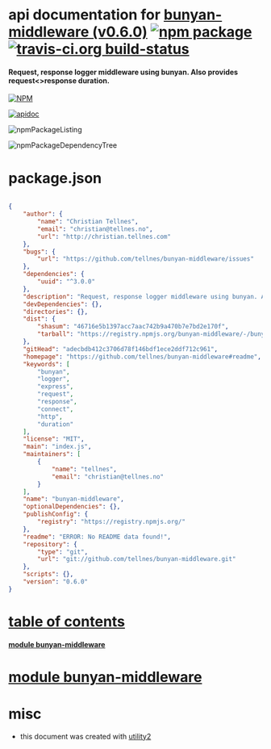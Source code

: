 # api documentation for  [bunyan-middleware (v0.6.0)](https://github.com/tellnes/bunyan-middleware#readme)  [![npm package](https://img.shields.io/npm/v/npmdoc-bunyan-middleware.svg?style=flat-square)](https://www.npmjs.org/package/npmdoc-bunyan-middleware) [![travis-ci.org build-status](https://api.travis-ci.org/npmdoc/node-npmdoc-bunyan-middleware.svg)](https://travis-ci.org/npmdoc/node-npmdoc-bunyan-middleware)
#### Request, response logger middleware using bunyan. Also provides request<>response duration.

[![NPM](https://nodei.co/npm/bunyan-middleware.png?downloads=true)](https://www.npmjs.com/package/bunyan-middleware)

[![apidoc](https://npmdoc.github.io/node-npmdoc-bunyan-middleware/build/screenCapture.buildNpmdoc.browser._2Fhome_2Ftravis_2Fbuild_2Fnpmdoc_2Fnode-npmdoc-bunyan-middleware_2Ftmp_2Fbuild_2Fapidoc.html.png)](https://npmdoc.github.io/node-npmdoc-bunyan-middleware/build/apidoc.html)

![npmPackageListing](https://npmdoc.github.io/node-npmdoc-bunyan-middleware/build/screenCapture.npmPackageListing.svg)

![npmPackageDependencyTree](https://npmdoc.github.io/node-npmdoc-bunyan-middleware/build/screenCapture.npmPackageDependencyTree.svg)



# package.json

```json

{
    "author": {
        "name": "Christian Tellnes",
        "email": "christian@tellnes.no",
        "url": "http://christian.tellnes.com"
    },
    "bugs": {
        "url": "https://github.com/tellnes/bunyan-middleware/issues"
    },
    "dependencies": {
        "uuid": "^3.0.0"
    },
    "description": "Request, response logger middleware using bunyan. Also provides request<>response duration.",
    "devDependencies": {},
    "directories": {},
    "dist": {
        "shasum": "46716e5b1397acc7aac742b9a470b7e7bd2e170f",
        "tarball": "https://registry.npmjs.org/bunyan-middleware/-/bunyan-middleware-0.6.0.tgz"
    },
    "gitHead": "adecbdb412c3706d78f146bdf1ece2ddf712c961",
    "homepage": "https://github.com/tellnes/bunyan-middleware#readme",
    "keywords": [
        "bunyan",
        "logger",
        "express",
        "request",
        "response",
        "connect",
        "http",
        "duration"
    ],
    "license": "MIT",
    "main": "index.js",
    "maintainers": [
        {
            "name": "tellnes",
            "email": "christian@tellnes.no"
        }
    ],
    "name": "bunyan-middleware",
    "optionalDependencies": {},
    "publishConfig": {
        "registry": "https://registry.npmjs.org/"
    },
    "readme": "ERROR: No README data found!",
    "repository": {
        "type": "git",
        "url": "git://github.com/tellnes/bunyan-middleware.git"
    },
    "scripts": {},
    "version": "0.6.0"
}
```



# <a name="apidoc.tableOfContents"></a>[table of contents](#apidoc.tableOfContents)

#### [module bunyan-middleware](#apidoc.module.bunyan-middleware)



# <a name="apidoc.module.bunyan-middleware"></a>[module bunyan-middleware](#apidoc.module.bunyan-middleware)



# misc
- this document was created with [utility2](https://github.com/kaizhu256/node-utility2)

